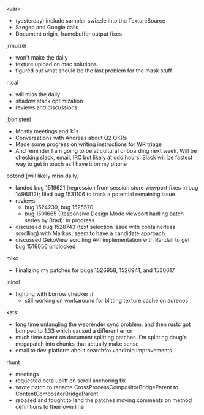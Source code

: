 kvark
  * (yesterday) include sampler swizzle into the TextureSource
  * Szeged and Google calls
  * Document origin, framebuffer output fixes

jrmuizel
  * won't make the daily
  * texture upload on mac solutions
  * figured out what should be the last problem for the mask stuff

nical
  * will miss the daily
  * shadow stack optimization
  * reviews and discussions

jbonisteel
  * Mostly meetings and 1:1s
  * Conversations with Andreas about Q2 OKRs
  * Made some progress on writing instructions for WR triage
  * And reminder I am going to be at cultural onboarding next week. Will be checking slack, email, IRC but likely at odd hours. Slack will be fastest way to get in touch as I have it on my phone 

botond [will likely miss daily]
  * landed bug 1519621 (regression from session store viewport fixes in bug 1498812); filed bug 1531106 to track a potential remaining issue 
  * reviews:
    * bug 1524239, bug 1525570
    * bug 1501665 (Responsive Design Mode viewport hadling patch series by Brad): in progress
  * discussed bug 1528743 (text selection issue with containerless scrolling) with Markus; seem to have a candidate approach
  * discussed GekoView scrolling API implementation with Randall to get bug 1516056 unblocked

miko
  * Finalizing my patches for bugs 1526958, 1526941, and 1530617

jnicol
  * fighting with borrow checker :(
    * still working on workaround for blitting texture cache on adrenos

kats:
  * long time untangling the webrender sync problem. and then rustc got bumped to 1.33 which caused a different error
  * much time spent on document splitting patches. i'm splitting doug's megapatch into chunks that actually make sense
  * email to dev-platform about searchfox+android improvements

rhunt
  * meetings
  * requested beta uplift on scroll anchoring fix
  * wrote patch to rename CrossProcessCompositorBridgeParent to ContentCompositorBridgeParent
  * rebased and fought to land the patches moving comments on method definitions to their own line
